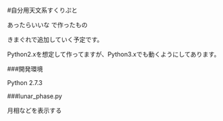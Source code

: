 #自分用天文系すくりぷと

あったらいいな で作ったもの

きまぐれで追加していく予定です。


Python2.xを想定して作ってますが、Python3.xでも動くようにしてあります。


###開発環境

Python 2.7.3

###lunar\_phase.py

月相などを表示する



